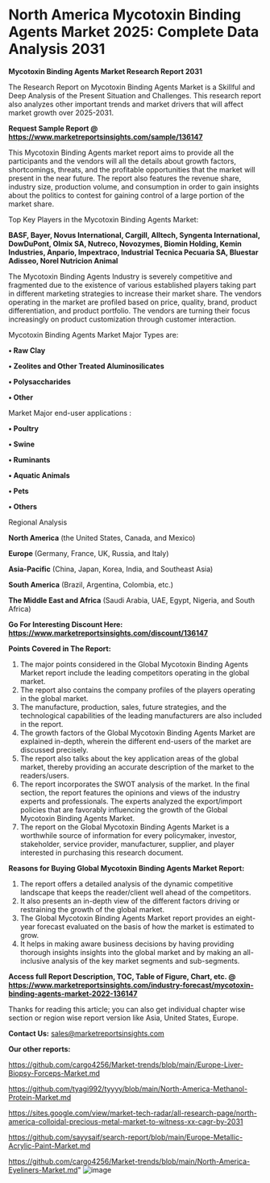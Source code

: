 # North America Mycotoxin Binding Agents Market 2025: Complete Data Analysis 2031

<strong>Mycotoxin Binding Agents Market Research Report 2031</strong>

The Research Report on Mycotoxin Binding Agents Market is a Skillful and Deep Analysis of the Present Situation and Challenges. This research report also analyzes other important trends and market drivers that will affect market growth over 2025-2031.

<strong>Request Sample Report @ <a href=https://www.marketreportsinsights.com/sample/136147>https://www.marketreportsinsights.com/sample/136147</a></strong>

This Mycotoxin Binding Agents market report aims to provide all the participants and the vendors will all the details about growth factors, shortcomings, threats, and the profitable opportunities that the market will present in the near future. The report also features the revenue share, industry size, production volume, and consumption in order to gain insights about the politics to contest for gaining control of a large portion of the market share.

Top Key Players in the Mycotoxin Binding Agents Market:

<strong>BASF, Bayer, Novus International, Cargill, Alltech, Syngenta International, DowDuPont, Olmix SA, Nutreco, Novozymes, Biomin Holding, Kemin Industries, Anpario, Impextraco, Industrial Tecnica Pecuaria SA, Bluestar Adisseo, Norel Nutricion Animal</strong>

The Mycotoxin Binding Agents Industry is severely competitive and fragmented due to the existence of various established players taking part in different marketing strategies to increase their market share. The vendors operating in the market are profiled based on price, quality, brand, product differentiation, and product portfolio. The vendors are turning their focus increasingly on product customization through customer interaction.

Mycotoxin Binding Agents Market Major Types are:

<strong>• Raw Clay

• Zeolites and Other Treated Aluminosilicates

• Polysaccharides

• Other</strong>

Market Major end-user applications :

<strong>• Poultry

• Swine

• Ruminants

• Aquatic Animals

• Pets

• Others</strong>

Regional Analysis

</u><strong><b>North America</b></strong> (the United States, Canada, and Mexico)

<strong><b>Europe </b></strong>(Germany, France, UK, Russia, and Italy)

<strong><b>Asia-Pacific</b></strong> (China, Japan, Korea, India, and Southeast Asia)

<strong><b>South America</b></strong> (Brazil, Argentina, Colombia, etc.)

<strong><b>The Middle East and Africa</b></strong> (Saudi Arabia, UAE, Egypt, Nigeria, and South Africa)

<strong>Go For Interesting Discount Here: <a href=https://www.marketreportsinsights.com/discount/136147>https://www.marketreportsinsights.com/discount/136147</a></strong>

<strong>Points Covered in The Report:</strong>
<ol>
  <li>The major points considered in the Global Mycotoxin Binding Agents Market report include the leading competitors operating in the global market.</li>
  <li>The report also contains the company profiles of the players operating in the global market.</li>
  <li>The manufacture, production, sales, future strategies, and the technological capabilities of the leading manufacturers are also included in the report.</li>
  <li>The growth factors of the Global Mycotoxin Binding Agents Market are explained in-depth, wherein the different end-users of the market are discussed precisely.</li>
  <li>The report also talks about the key application areas of the global market, thereby providing an accurate description of the market to the readers/users.</li>
  <li>The report incorporates the SWOT analysis of the market. In the final section, the report features the opinions and views of the industry experts and professionals. The experts analyzed the export/import policies that are favorably influencing the growth of the Global Mycotoxin Binding Agents Market.</li>
  <li>The report on the Global Mycotoxin Binding Agents Market is a worthwhile source of information for every policymaker, investor, stakeholder, service provider, manufacturer, supplier, and player interested in purchasing this research document.</li>
</ol>
<strong>Reasons for Buying Global Mycotoxin Binding Agents Market Report:</strong>

<ol>
  <li>The report offers a detailed analysis of the dynamic competitive landscape that keeps the reader/client well ahead of the competitors.</li>
  <li>It also presents an in-depth view of the different factors driving or restraining the growth of the global market.</li>
  <li>The Global Mycotoxin Binding Agents Market report provides an eight-year forecast evaluated on the basis of how the market is estimated to grow.</li>
  <li>It helps in making aware business decisions by having providing thorough insights insights into the global market and by making an all-inclusive analysis of the key market segments and sub-segments.</li>
</ol>
<strong>Access full Report Description, TOC, Table of Figure, Chart, etc. @ <a href=https://www.marketreportsinsights.com/industry-forecast/mycotoxin-binding-agents-market-2022-136147>https://www.marketreportsinsights.com/industry-forecast/mycotoxin-binding-agents-market-2022-136147</a></strong>


Thanks for reading this article; you can also get individual chapter wise section or region wise report version like Asia, United States, Europe.

<strong>Contact Us:</strong>
sales@marketreportsinsights.com

<strong>Our other reports:</strong>

<a href=https://github.com/cargo4256/Market-trends/blob/main/Europe-Liver-Biopsy-Forceps-Market.md>https://github.com/cargo4256/Market-trends/blob/main/Europe-Liver-Biopsy-Forceps-Market.md</a>

<a href=https://github.com/tyagi992/tyyyy/blob/main/North-America-Methanol-Protein-Market.md>https://github.com/tyagi992/tyyyy/blob/main/North-America-Methanol-Protein-Market.md</a>

<a href=https://sites.google.com/view/market-tech-radar/all-research-page/north-america-colloidal-precious-metal-market-to-witness-xx-cagr-by-2031>https://sites.google.com/view/market-tech-radar/all-research-page/north-america-colloidal-precious-metal-market-to-witness-xx-cagr-by-2031</a>

<a href=https://github.com/sayysaif/search-report/blob/main/Europe-Metallic-Acrylic-Paint-Market.md>https://github.com/sayysaif/search-report/blob/main/Europe-Metallic-Acrylic-Paint-Market.md</a>

<a href=https://github.com/cargo4256/Market-trends/blob/main/North-America-Eyeliners-Market.md>https://github.com/cargo4256/Market-trends/blob/main/North-America-Eyeliners-Market.md</a>"
![image](https://github.com/user-attachments/assets/d672afc3-8d8f-48d1-9576-16752fd4dbb4)
